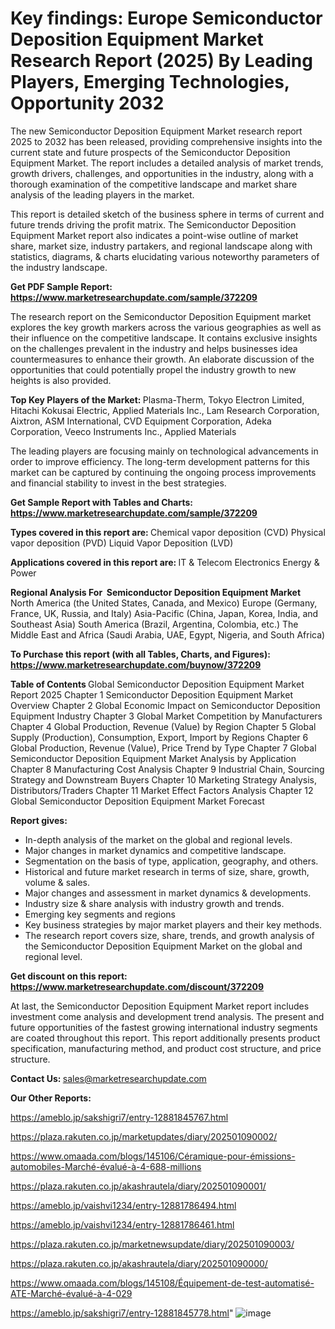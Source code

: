 # Key findings: Europe Semiconductor Deposition Equipment Market Research Report (2025) By Leading Players, Emerging Technologies, Opportunity 2032

The new Semiconductor Deposition Equipment Market research report 2025 to 2032 has been released, providing comprehensive insights into the current state and future prospects of the Semiconductor Deposition Equipment Market. The report includes a detailed analysis of market trends, growth drivers, challenges, and opportunities in the industry, along with a thorough examination of the competitive landscape and market share analysis of the leading players in the market.

This report is detailed sketch of the business sphere in terms of current and future trends driving the profit matrix. The Semiconductor Deposition Equipment Market report also indicates a point-wise outline of market share, market size, industry partakers, and regional landscape along with statistics, diagrams, &amp; charts elucidating various noteworthy parameters of the industry landscape.

<strong><b>Get PDF Sample Report: <a href=https://www.marketresearchupdate.com/sample/372209>https://www.marketresearchupdate.com/sample/372209</a></b></strong>

The research report on the Semiconductor Deposition Equipment market explores the key growth markers across the various geographies as well as their influence on the competitive landscape. It contains exclusive insights on the challenges prevalent in the industry and helps businesses idea countermeasures to enhance their growth. An elaborate discussion of the opportunities that could potentially propel the industry growth to new heights is also provided.

<strong><b>Top Key Players of the Market:
</b></strong>Plasma-Therm, Tokyo Electron Limited, Hitachi Kokusai Electric, Applied Materials Inc., Lam Research Corporation, Aixtron, ASM International, CVD Equipment Corporation, Adeka Corporation, Veeco Instruments Inc., Applied Materials<strong><b>
</b></strong>

The leading players are focusing mainly on technological advancements in order to improve efficiency. The long-term development patterns for this market can be captured by continuing the ongoing process improvements and financial stability to invest in the best strategies.

<strong><b>Get Sample Report with Tables and Charts: <a href=https://www.marketresearchupdate.com/sample/372209>https://www.marketresearchupdate.com/sample/372209</a></b></strong>

<strong><b>Types covered in this report are:
</b></strong>Chemical vapor deposition (CVD)
Physical vapor deposition (PVD)
Liquid Vapor Deposition (LVD)<strong><b>
</b></strong>

<strong><b>Applications covered in this report are:
</b></strong>IT & Telecom
Electronics
Energy & Power<strong><b>
</b></strong>

<strong><b>Regional Analysis For  Semiconductor Deposition Equipment Market</b></strong><strong><b>
</b></strong>North America (the United States, Canada, and Mexico)
Europe (Germany, France, UK, Russia, and Italy)
Asia-Pacific (China, Japan, Korea, India, and Southeast Asia)
South America (Brazil, Argentina, Colombia, etc.)
The Middle East and Africa (Saudi Arabia, UAE, Egypt, Nigeria, and South Africa)

<strong><b>To Purchase this report (with all Tables, Charts, and Figures): <a href=https://www.marketresearchupdate.com/buynow/372209>https://www.marketresearchupdate.com/buynow/372209</a></b></strong>

<strong><b>Table of Contents</b></strong><strong><b>
</b></strong>Global Semiconductor Deposition Equipment Market Report 2025
Chapter 1 Semiconductor Deposition Equipment Market Overview
Chapter 2 Global Economic Impact on Semiconductor Deposition Equipment Industry
Chapter 3 Global Market Competition by Manufacturers
Chapter 4 Global Production, Revenue (Value) by Region
Chapter 5 Global Supply (Production), Consumption, Export, Import by Regions
Chapter 6 Global Production, Revenue (Value), Price Trend by Type
Chapter 7 Global Semiconductor Deposition Equipment Market Analysis by Application
Chapter 8 Manufacturing Cost Analysis
Chapter 9 Industrial Chain, Sourcing Strategy and Downstream Buyers
Chapter 10 Marketing Strategy Analysis, Distributors/Traders
Chapter 11 Market Effect Factors Analysis
Chapter 12 Global Semiconductor Deposition Equipment Market Forecast

<strong><b>Report gives:</b></strong>

- In-depth analysis of the market on the global and regional levels.
- Major changes in market dynamics and competitive landscape.
- Segmentation on the basis of type, application, geography, and others.
- Historical and future market research in terms of size, share, growth, volume &amp; sales.
- Major changes and assessment in market dynamics &amp; developments.
- Industry size &amp; share analysis with industry growth and trends.
- Emerging key segments and regions
- Key business strategies by major market players and their key methods.
- The research report covers size, share, trends, and growth analysis of the Semiconductor Deposition Equipment Market on the global and regional level.

<strong><b>Get discount on this report: <a href=https://www.marketresearchupdate.com/discount/372209>https://www.marketresearchupdate.com/discount/372209</a></b></strong>

At last, the Semiconductor Deposition Equipment Market report includes investment come analysis and development trend analysis. The present and future opportunities of the fastest growing international industry segments are coated throughout this report. This report additionally presents product specification, manufacturing method, and product cost structure, and price structure.

<strong><b>Contact Us:
</b></strong>sales@marketresearchupdate.com

<strong>Our Other Reports:</strong>

<a href=https://ameblo.jp/sakshigri7/entry-12881845767.html>https://ameblo.jp/sakshigri7/entry-12881845767.html</a>

<a href=https://plaza.rakuten.co.jp/marketupdates/diary/202501090002/>https://plaza.rakuten.co.jp/marketupdates/diary/202501090002/</a>

<a href=https://www.omaada.com/blogs/145106/Céramique-pour-émissions-automobiles-Marché-évalué-à-4-688-millions>https://www.omaada.com/blogs/145106/Céramique-pour-émissions-automobiles-Marché-évalué-à-4-688-millions</a>

<a href=https://plaza.rakuten.co.jp/akashrautela/diary/202501090001/>https://plaza.rakuten.co.jp/akashrautela/diary/202501090001/</a>

<a href=https://ameblo.jp/vaishvi1234/entry-12881786494.html>https://ameblo.jp/vaishvi1234/entry-12881786494.html</a>

<a href=https://ameblo.jp/vaishvi1234/entry-12881786461.html>https://ameblo.jp/vaishvi1234/entry-12881786461.html</a>

<a href=https://plaza.rakuten.co.jp/marketnewsupdate/diary/202501090003/>https://plaza.rakuten.co.jp/marketnewsupdate/diary/202501090003/</a>

<a href=https://plaza.rakuten.co.jp/akashrautela/diary/202501090000/>https://plaza.rakuten.co.jp/akashrautela/diary/202501090000/</a>

<a href=https://www.omaada.com/blogs/145108/Équipement-de-test-automatisé-ATE-Marché-évalué-à-4-029>https://www.omaada.com/blogs/145108/Équipement-de-test-automatisé-ATE-Marché-évalué-à-4-029</a>

<a href=https://ameblo.jp/sakshigri7/entry-12881845778.html>https://ameblo.jp/sakshigri7/entry-12881845778.html</a>"
![image](https://github.com/user-attachments/assets/c3013521-2398-4097-bddf-7316b4d6130b)
